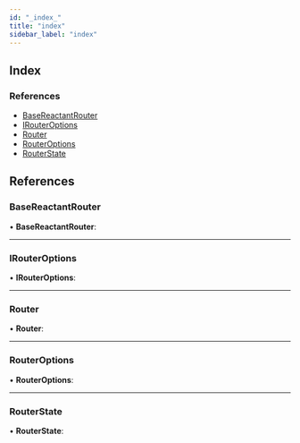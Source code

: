```yaml
---
id: "_index_"
title: "index"
sidebar_label: "index"
---
```


## Index

### References

* [BaseReactantRouter](_index_.md#basereactantrouter)
* [IRouterOptions](_index_.md#irouteroptions)
* [Router](_index_.md#router)
* [RouterOptions](_index_.md#routeroptions)
* [RouterState](_index_.md#routerstate)

## References

###  BaseReactantRouter

• **BaseReactantRouter**:

___

###  IRouterOptions

• **IRouterOptions**:

___

###  Router

• **Router**:

___

###  RouterOptions

• **RouterOptions**:

___

###  RouterState

• **RouterState**:
